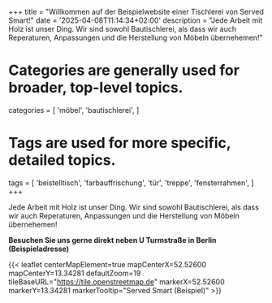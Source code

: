 +++
title = "Willkommen auf der Beispielwebsite einer Tischlerei von Served Smart!"
date = '2025-04-08T11:14:34+02:00'
description = "Jede Arbeit mit Holz ist unser Ding. Wir sind sowohl Bautischlerei, als dass wir auch Reperaturen, Anpassungen und die Herstellung von Möbeln übernehemen!"
# Categories are generally used for broader, top-level topics.
categories = [
 'möbel',
 'bautischlerei',
]
# Tags are used for more specific, detailed topics.
tags = [
 'beistelltisch',
 'farbauffrischung',
 'tür',
 'treppe',
 'fensterrahmen',
]
+++

Jede Arbeit mit Holz ist unser Ding. Wir sind sowohl Bautischlerei, als dass wir auch Reperaturen, Anpassungen und die Herstellung von Möbeln übernehemen!

<b>Besuchen Sie uns gerne direkt neben U Turmstraße in Berlin<br>(Beispieladresse)</b>

{{< leaflet centerMapElement=true mapCenterX=52.52600 mapCenterY=13.34281 defaultZoom=19 tileBaseURL="https://tile.openstreetmap.de" markerX=52.52600 markerY=13.34281 markerTooltip="Served Smart (Beispiel)" >}}
